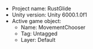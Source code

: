 <!-- UNITY CODE ASSIST INSTRUCTIONS START -->
- Project name: RustGlide
- Unity version: Unity 6000.1.0f1
- Active game object:
  - Name: MovementChooser
  - Tag: Untagged
  - Layer: Default
<!-- UNITY CODE ASSIST INSTRUCTIONS END -->